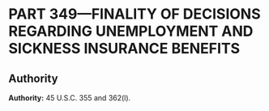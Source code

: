 # PART 349—FINALITY OF DECISIONS REGARDING UNEMPLOYMENT AND SICKNESS INSURANCE BENEFITS 


## Authority

**Authority:** 45 U.S.C. 355 and 362(l). 


